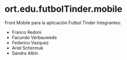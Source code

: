 # ort.edu.futbolTinder.mobile
Front Mobile para la aplicación Futbol Tinder
Integrantes:
- Franco Redoni 
- Facundo Verbauwede
- Federico Vazquez
- Ariel Schermuk
- Sandra Albín
